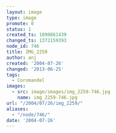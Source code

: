 ```yaml
---
layout: image
type: image
promote: 0
status: 1
created_ts: 1090861439
changed_ts: 1372159393
node_id: 746
title: IMG_2259
author: anj
created: '2004-07-26'
changed: '2013-06-25'
tags:
  - Coromandel
images:
  - src: image/images/img_2259-746.jpg
    name: img_2259-746.jpg
url: "/2004/07/26/img_2259/"
aliases:
  - "/node/746/"
date: '2004-07-26'
---
```


